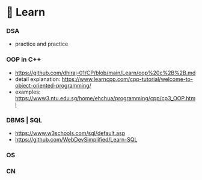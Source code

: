 #  📑 Learn

### DSA
- practice and practice

### OOP in C++
- https://github.com/dhiraj-01/CP/blob/main/Learn/oop%20c%2B%2B.md
- detail explanation: https://www.learncpp.com/cpp-tutorial/welcome-to-object-oriented-programming/
- examples: https://www3.ntu.edu.sg/home/ehchua/programming/cpp/cp3_OOP.html

### DBMS | SQL
- https://www.w3schools.com/sql/default.asp
- https://github.com/WebDevSimplified/Learn-SQL

### OS

### CN
